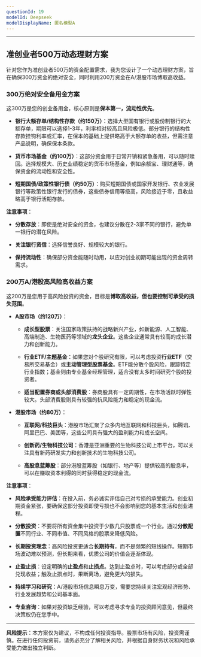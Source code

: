 ```yaml
---
questionId: 19
modelId: Deepseek
modelDisplayName: 匿名模型A
---
```

---

## 准创业者500万动态理财方案

针对您作为准创业者500万的资金配置需求，我为您设计了一个动态理财方案，旨在确保300万资金的绝对安全，同时利用200万资金在A/港股市场博取高收益。

### 300万绝对安全备用金方案

这300万是您的创业备用金，核心原则是**保本第一，流动性优先**。

- **银行大额存单/结构性存款（约150万）**：选择大型国有银行或股份制银行的大额存单，期限可以选择1-3年，利率相对较高且风险极低。部分银行的结构性存款挂钩利率或汇率，在保本的基础上提供略高于大额存单的收益，但需注意产品说明，确保保本条款。
    
- **货币市场基金（约100万）**：这部分资金用于日常开销和紧急备用，可以随时赎回。选择规模大、历史业绩稳定的货币市场基金，例如余额宝、理财通等，确保资金的流动性和安全性。
    
- **短期国债/政策性银行债（约50万）**：购买短期国债或国家开发银行、农业发展银行等政策性银行发行的债券，这些债券信用等级高，风险接近于零，且收益略高于银行活期存款。
    

**注意事项**：

- **分散存放**：即使是绝对安全的资金，也建议分散在2-3家不同的银行，避免单一银行的潜在风险。
    
- **关注银行资信**：选择信誉良好、规模较大的银行。
    
- **保持流动性**：确保部分资金能随时动用，以应对创业初期可能出现的资金周转需求。
    

### 200万A/港股高风险高收益方案

这200万是您用于高风险投资的资金，目标是**博取高收益，但也要控制可承受的损失范围**。

- **A股市场（约120万）**：
    
    - **成长型股票**：关注国家政策扶持的战略新兴产业，如新能源、人工智能、高端制造、生物医药等领域的**龙头企业**。这些企业通常具有较高的成长潜力和创新能力。
        
    - **行业ETF/主题基金**：如果您对个股研究有限，可以考虑投资**行业ETF**（交易所交易基金）或**主动管理型股票基金**。ETF能分散个股风险，跟踪特定行业指数；基金则由专业基金经理管理，适合没有太多时间研究个股的投资者。
        
    - **适当配置券商或头部消费股**：券商股具有一定周期性，在市场活跃时弹性较大。头部消费股则具有较强的抗风险能力和稳定的现金流。
        
- **港股市场（约80万）**：
    
    - **互联网/科技巨头**：港股市场汇聚了众多内地互联网和科技巨头，如腾讯、阿里巴巴、美团等，这些公司具有强大的盈利能力和成长空间。
        
    - **创新药/生物科技公司**：香港是亚洲重要的生物科技公司上市平台，可以关注具有新药研发实力和创新技术的生物科技公司。
        
    - **高股息蓝筹股**：部分港股蓝筹股（如银行、地产等）提供较高的股息率，可以在赚取资本利得的同时获得稳定的现金流。
        

**注意事项**：

- **风险承受能力评估**：在投入前，务必诚实评估自己对亏损的承受能力。创业初期资金紧张，要确保这部分投资即使亏损也不会影响到您的基本生活和创业进程。
    
- **分散投资**：不要将所有资金集中投资于少数几只股票或一个行业。通过**分散配置**不同行业、不同市值、不同风格的股票来降低风险。
    
- **长期投资理念**：高风险投资更适合**长期持有**，而不是频繁的短线操作。短期市场波动难以预测，但长期来看，优质公司的价值会逐渐体现。
    
- **止盈止损**：设定明确的**止盈点**和**止损点**。达到止盈点时，可以考虑部分或全部兑现收益；触及止损点时，果断离场，避免更大的损失。
    
- **持续学习和研究**：A/港股市场信息瞬息万变，需要您持续关注宏观经济形势、行业发展趋势和公司基本面。
    
- **专业咨询**：如果对投资缺乏经验，可以考虑寻求专业的投资顾问意见，但最终决策权仍在您手中。
    

---

**风险提示**：本方案仅为建议，不构成任何投资指导。股票市场有风险，投资需谨慎。在进行任何投资前，请务必充分了解相关风险，并根据自身财务状况和风险承受能力做出独立判断。